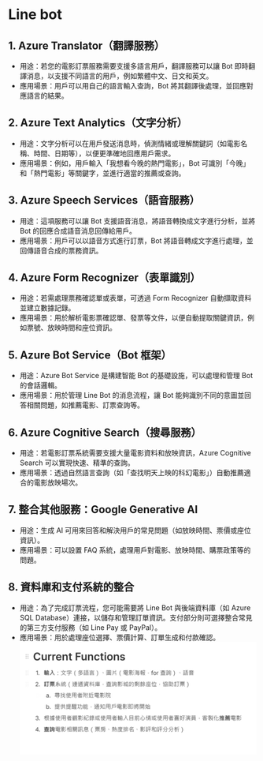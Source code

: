 # Line bot 
## 1. Azure Translator（翻譯服務）
 * 用途：若您的電影訂票服務需要支援多語言用戶，翻譯服務可以讓 Bot 即時翻譯消息，以支援不同語言的用戶，例如繁體中文、日文和英文。
 * 應用場景：用戶可以用自己的語言輸入查詢，Bot 將其翻譯後處理，並回應對應語言的結果。
## 2. Azure Text Analytics（文字分析）
 * 用途：文字分析可以在用戶發送消息時，偵測情緒或理解關鍵詞（如電影名稱、時間、日期等），以便更準確地回應用戶需求。
 * 應用場景：例如，用戶輸入「我想看今晚的熱門電影」，Bot 可識別「今晚」和「熱門電影」等關鍵字，並進行適當的推薦或查詢。
## 3. Azure Speech Services（語音服務）
 * 用途：這項服務可以讓 Bot 支援語音消息，將語音轉換成文字進行分析，並將 Bot 的回應合成語音消息回傳給用戶。
 * 應用場景：用戶可以以語音方式進行訂票，Bot 將語音轉成文字進行處理，並回傳語音合成的票務資訊。
## 4. Azure Form Recognizer（表單識別）
 * 用途：若需處理票務確認單或表單，可透過 Form Recognizer 自動擷取資料並建立數據記錄。
 * 應用場景：用於解析電影票確認單、發票等文件，以便自動提取關鍵資訊，例如票號、放映時間和座位資訊。
## 5. Azure Bot Service（Bot 框架）
 * 用途：Azure Bot Service 是構建智能 Bot 的基礎設施，可以處理和管理 Bot 的會話邏輯。
 * 應用場景：用於管理 Line Bot 的消息流程，讓 Bot 能夠識別不同的意圖並回答相關問題，如推薦電影、訂票查詢等。
## 6. Azure Cognitive Search（搜尋服務）
 * 用途：若電影訂票系統需要支援大量電影資料和放映資訊，Azure Cognitive Search 可以實現快速、精準的查詢。
 * 應用場景：透過自然語言查詢（如「查找明天上映的科幻電影」）自動推薦適合的電影放映場次。
## 7. 整合其他服務：Google Generative AI
 * 用途：生成 AI 可用來回答和解決用戶的常見問題（如放映時間、票價或座位資訊）。
 * 應用場景：可以設置 FAQ 系統，處理用戶對電影、放映時間、購票政策等的問題。
## 8. 資料庫和支付系統的整合
 * 用途：為了完成訂票流程，您可能需要將 Line Bot 與後端資料庫（如 Azure SQL Database）連接，以儲存和管理訂單資訊。支付部分則可選擇整合常見的第三方支付服務（如 Line Pay 或 PayPal）。
 * 應用場景：用於處理座位選擇、票價計算、訂單生成和付款確認。
![current_function](messageImage_1733451586141.jpg)
